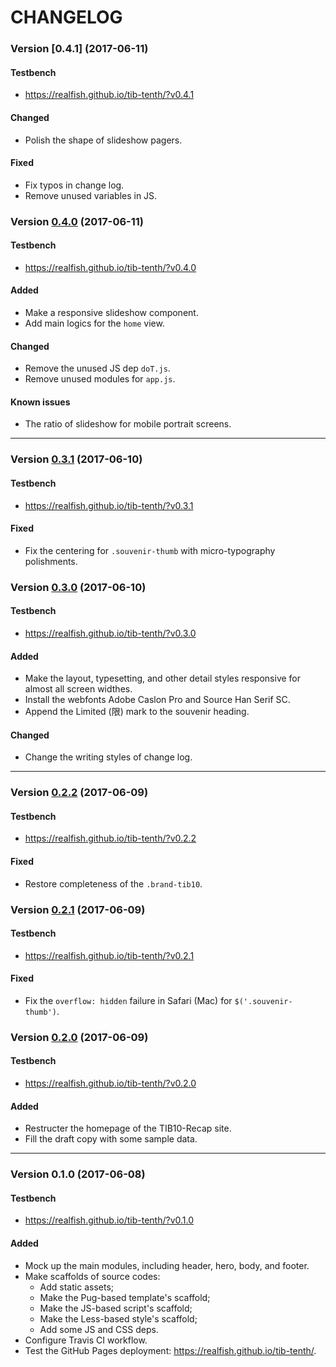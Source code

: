 CHANGELOG
=========

### Version [0.4.1] (2017-06-11)

#### Testbench
- <https://realfish.github.io/tib-tenth/?v0.4.1>

#### Changed
* Polish the shape of slideshow pagers.

#### Fixed
- Fix typos in change log.
- Remove unused variables in JS.

### Version [0.4.0] (2017-06-11)

#### Testbench
- <https://realfish.github.io/tib-tenth/?v0.4.0>

#### Added
+ Make a responsive slideshow component.
+ Add main logics for the `home` view.

#### Changed
* Remove the unused JS dep `doT.js`.
* Remove unused modules for `app.js`.

#### Known issues
* The ratio of slideshow for mobile portrait screens.

* * *

### Version [0.3.1] (2017-06-10)

#### Testbench
- <https://realfish.github.io/tib-tenth/?v0.3.1>

#### Fixed
- Fix the centering for `.souvenir-thumb` with micro-typography polishments.

### Version [0.3.0] (2017-06-10)

#### Testbench
- <https://realfish.github.io/tib-tenth/?v0.3.0>

#### Added
+ Make the layout, typesetting, and other detail styles responsive for almost all screen widthes.
+ Install the webfonts Adobe Caslon Pro and Source Han Serif SC.
+ Append the Limited (限) mark to the souvenir heading.

#### Changed
* Change the writing styles of change log.

* * *

### Version [0.2.2] (2017-06-09)

#### Testbench
- <https://realfish.github.io/tib-tenth/?v0.2.2>

#### Fixed
+ Restore completeness  of the `.brand-tib10`.

### Version [0.2.1] (2017-06-09)

#### Testbench
- <https://realfish.github.io/tib-tenth/?v0.2.1>

#### Fixed
- Fix the `overflow: hidden` failure in Safari (Mac) for `$('.souvenir-thumb')`.

### Version [0.2.0] (2017-06-09)

#### Testbench
- <https://realfish.github.io/tib-tenth/?v0.2.0>

#### Added
+ Restructer the homepage of the TIB10-Recap site.
+ Fill the draft copy with some sample data.

* * *

### Version 0.1.0 (2017-06-08)

#### Testbench
- <https://realfish.github.io/tib-tenth/?v0.1.0>

#### Added
+ Mock up the main modules, including header, hero, body, and footer.
+ Make scaffolds of source codes:
	+ Add static assets;
	+ Make the Pug-based template's scaffold;
	+ Make the JS-based script's scaffold;
	+ Make the Less-based style's scaffold;
	+ Add some JS and CSS deps.
+ Configure Travis CI workflow.
+ Test the GitHub Pages deployment: <https://realfish.github.io/tib-tenth/>.



[0.4.0]: https://github.com/realfish/tib-tenth/compare/v0.4.0...v0.4.1
[0.4.0]: https://github.com/realfish/tib-tenth/compare/v0.3.1...v0.4.0
[0.3.1]: https://github.com/realfish/tib-tenth/compare/v0.3.0...v0.3.1
[0.3.0]: https://github.com/realfish/tib-tenth/compare/v0.2.2...v0.3.0
[0.2.2]: https://github.com/realfish/tib-tenth/compare/v0.2.1...v0.2.2
[0.2.1]: https://github.com/realfish/tib-tenth/compare/v0.2.0...v0.2.1
[0.2.0]: https://github.com/realfish/tib-tenth/compare/v0.1.0...v0.2.0
